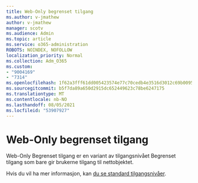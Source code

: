 ```yaml
---
title: Web-Only begrenset tilgang
ms.author: v-jmathew
author: v-jmathew
manager: scotv
ms.audience: Admin
ms.topic: article
ms.service: o365-administration
ROBOTS: NOINDEX, NOFOLLOW
localization_priority: Normal
ms.collection: Adm_O365
ms.custom:
- "9004169"
- "7314"
ms.openlocfilehash: 1f62a3fff61dd005423574e77c70cedb4e3516d3012c69b0095246aa194154e5
ms.sourcegitcommit: b5f7da89a650d2915dc652449623c78be6247175
ms.translationtype: MT
ms.contentlocale: nb-NO
ms.lasthandoff: 08/05/2021
ms.locfileid: "53907927"
---
```

# <a name="web-only-limited-access"></a>Web-Only begrenset tilgang

Web-Only Begrenset tilgang er en variant av tilgangsnivået Begrenset tilgang som bare gir brukerne tilgang til nettobjektet.

Hvis du vil ha mer informasjon, kan [du se standard tilgangsnivåer](https://docs.microsoft.com/sharepoint/understanding-permission-levels#default-permission-levels).
